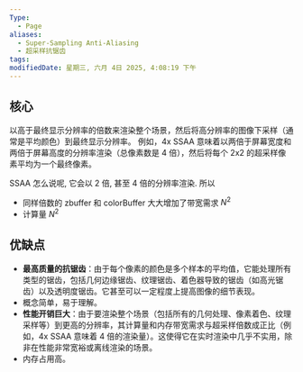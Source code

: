 ```yaml
---
Type:
  - Page
aliases:
  - Super-Sampling Anti-Aliasing
  - 超采样抗锯齿
tags: 
modifiedDate: 星期三, 六月 4日 2025, 4:08:19 下午
---
```


## 核心

以高于最终显示分辨率的倍数来渲染整个场景，然后将高分辨率的图像下采样（通常是平均颜色）到最终显示分辨率。
例如，4x SSAA 意味着以两倍于屏幕宽度和两倍于屏幕高度的分辨率渲染（总像素数是 4 倍），然后将每个 2x2 的超采样像素平均为一个最终像素。

SSAA 怎么说呢, 它会以 2 倍, 甚至 4 倍的分辨率渲染. 
所以
- 同样倍数的 zbuffer 和 colorBuffer 大大增加了带宽需求 $N^2$
- 计算量 $N^2$

## 优缺点

- **最高质量的抗锯齿**：由于每个像素的颜色是多个样本的平均值，它能处理所有类型的锯齿，包括几何边缘锯齿、纹理锯齿、着色器导致的锯齿（如高光锯齿）以及透明度锯齿。它甚至可以一定程度上提高图像的细节表现。
- 概念简单，易于理解。
- **性能开销巨大**：由于要渲染整个场景（包括所有的几何处理、像素着色、纹理采样等）到更高的分辨率，其计算量和内存带宽需求与超采样倍数成正比（例如，4x SSAA 意味着 4 倍的渲染量）。这使得它在实时渲染中几乎不实用，除非在性能非常宽裕或离线渲染的场景。
- 内存占用高。
